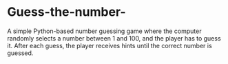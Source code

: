# Guess-the-number-
A simple Python-based number guessing game where the computer randomly selects a number between 1 and 100, and the player has to guess it. After each guess, the player receives hints until the correct number is guessed.  
